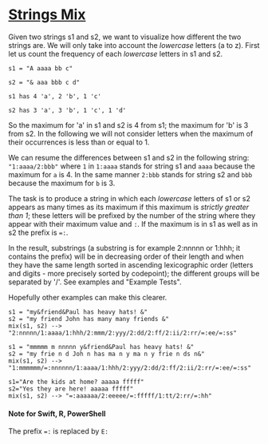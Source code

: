 # [Strings Mix](https://www.codewars.com/kata/5629db57620258aa9d000014)

Given two strings s1 and s2, we want to visualize how different the two strings are.
We will only take into account the *lowercase* letters (a to z).
First let us count the frequency of each *lowercase* letters in s1 and s2.

`s1 = "A aaaa bb c"`

`s2 = "& aaa bbb c d"`

`s1 has 4 'a', 2 'b', 1 'c'`

`s2 has 3 'a', 3 'b', 1 'c', 1 'd'`

So the maximum for 'a' in s1 and s2 is 4 from s1; the maximum for 'b' is 3 from s2.
In the following we will not consider letters when the maximum of their occurrences
is less than or equal to 1.

We can resume the differences between s1 and s2 in the following string:
`"1:aaaa/2:bbb"`
where `1` in `1:aaaa` stands for string s1 and `aaaa` because the maximum for `a` is 4.
In the same manner `2:bbb` stands for string s2 and `bbb` because the maximum for `b` is 3.

The task is to produce a string in which each *lowercase* letters of s1 or s2 appears as many times as
its maximum if this maximum is *strictly greater than 1*; these letters will be prefixed by the 
number of the string where they appear with their maximum value and `:`. 
If the maximum is in s1 as well as in s2 the prefix is `=:`.

In the result, substrings (a substring is for example 2:nnnnn or 1:hhh; it contains the prefix) will be in decreasing order of their length and when they have the same length sorted in ascending lexicographic order (letters and digits - more precisely sorted by codepoint); the different groups will be separated by '/'. See examples and "Example Tests".

Hopefully other examples can make this clearer.

```
s1 = "my&friend&Paul has heavy hats! &"
s2 = "my friend John has many many friends &"
mix(s1, s2) --> "2:nnnnn/1:aaaa/1:hhh/2:mmm/2:yyy/2:dd/2:ff/2:ii/2:rr/=:ee/=:ss"

s1 = "mmmmm m nnnnn y&friend&Paul has heavy hats! &"
s2 = "my frie n d Joh n has ma n y ma n y frie n ds n&"
mix(s1, s2) --> "1:mmmmmm/=:nnnnnn/1:aaaa/1:hhh/2:yyy/2:dd/2:ff/2:ii/2:rr/=:ee/=:ss"

s1="Are the kids at home? aaaaa fffff"
s2="Yes they are here! aaaaa fffff"
mix(s1, s2) --> "=:aaaaaa/2:eeeee/=:fffff/1:tt/2:rr/=:hh"
```
#### Note for Swift, R, PowerShell
The prefix `=:` is replaced by `E:`

